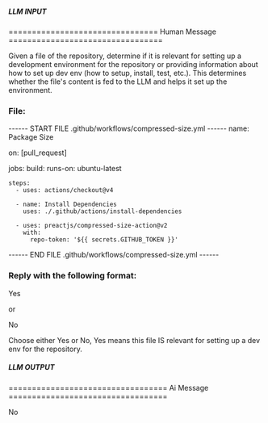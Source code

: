 ##### LLM INPUT #####
================================ Human Message =================================

Given a file of the repository, determine if it is relevant for setting up a development environment for the repository or providing information about how to set up dev env (how to setup, install, test, etc.). This determines whether the file's content is fed to the LLM and helps it set up the environment.

### File:
------ START FILE .github/workflows/compressed-size.yml ------
name: Package Size

on: [pull_request]

jobs:
  build:
    runs-on: ubuntu-latest

    steps:
      - uses: actions/checkout@v4

      - name: Install Dependencies
        uses: ./.github/actions/install-dependencies

      - uses: preactjs/compressed-size-action@v2
        with:
          repo-token: '${{ secrets.GITHUB_TOKEN }}'

------ END FILE .github/workflows/compressed-size.yml ------

### Reply with the following format:

<rel>Yes</rel>

or

<rel>No</rel>

Choose either Yes or No, Yes means this file IS relevant for setting up a dev env for the repository.

##### LLM OUTPUT #####
================================== Ai Message ==================================

<rel>No</rel>